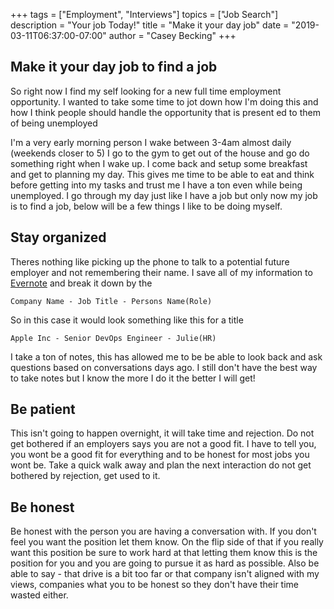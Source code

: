 +++
tags = ["Employment", "Interviews"]
topics = ["Job Search"]
description = "Your job Today!"
title = "Make it your day job"
date = "2019-03-11T06:37:00-07:00"
author = "Casey Becking"
+++


## Make it your day job to find a job ##

So right now I find my self looking for a new full time employment opportunity. I wanted to take some time to jot down how I'm doing this and how I think people should handle the opportunity that is present ed to them of being unemployed


I'm a very early morning person I wake between 3-4am almost daily (weekends closer to 5) I go to the gym to get out of the house and go do something right when I wake up. I come back and setup some breakfast and get to planning my day. This gives me time to be able to eat and think before getting into my tasks and trust me I have a ton even while being unemployed. I go through my day just like I have a job but only now my job is to find a job, below will be a few things I like to be doing myself.

## Stay organized ##

Theres nothing like picking up the phone to talk to a potential future employer and not remembering their name. I save all of my information to [Evernote](https://www.evernote.com) and break it down by the 

`Company Name - Job Title - Persons Name(Role)` 

So in this case it would look something like this for a title 

`Apple Inc - Senior DevOps Engineer - Julie(HR)` 

I take a ton of notes, this has allowed me to be be able to look back and ask questions based on conversations days ago. I still don't have the best way to take notes but I know the more I do it the better I will get!


## Be patient ##

This isn't going to happen overnight, it will take time and rejection. Do not get bothered if an employers says you are not a good fit. I have to tell you, you wont be a good fit for everything and to be honest for most jobs you wont be. Take a quick walk away and plan the next interaction do not get bothered by rejection, get used to it.

## Be honest ##

Be honest with the person you are having a conversation with. If you don't feel you want the position let them know. On the flip side of that if you really want this position be sure to work hard at that letting them know this is the position for you and you are going to pursue it as hard as possible. Also be able to say - that drive is a bit too far or that company isn't aligned with my views, companies what you to be honest so they don't have their time wasted either.
